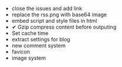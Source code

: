 * close the issues and add link
* replace the rss.png with base64 image
* embed script and style files in html
* ✔ Gzip compress content before outputing
* Set cache time
* extract settings for blog
* new comment system
* favicon
* image system
